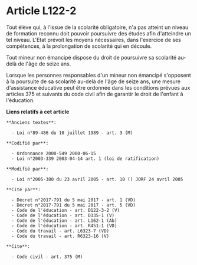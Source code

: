# Article L122-2

Tout élève qui, à l'issue de la scolarité obligatoire, n'a pas atteint un niveau de formation reconnu doit pouvoir poursuivre
des études afin d'atteindre un tel niveau. L'Etat prévoit les moyens nécessaires, dans l'exercice de ses compétences, à la
prolongation de scolarité qui en découle.

Tout mineur non émancipé dispose du droit de poursuivre sa scolarité au-delà de l'âge de seize ans.

Lorsque les personnes responsables d'un mineur non émancipé s'opposent à la poursuite de sa scolarité au-delà de l'âge de
seize ans, une mesure d'assistance éducative peut être ordonnée dans les conditions prévues aux articles 375 et suivants du
code civil afin de garantir le droit de l'enfant à l'éducation.

**Liens relatifs à cet article**

	**Anciens textes**:

	  - Loi n°89-486 du 10 juillet 1989 - art. 3 (M)

	**Codifié par**:

	  - Ordonnance 2000-549 2000-06-15
	  - Loi n°2003-339 2003-04-14 art. 1 (loi de ratification)

	**Modifié par**:

	  - Loi n°2005-380 du 23 avril 2005 - art. 10 () JORF 24 avril 2005

	**Cité par**:

	  - Décret n°2017-791 du 5 mai 2017 - art. 1 (VD)
	  - Décret n°2017-791 du 5 mai 2017 - art. 5 (VD)
	  - Code de l'éducation - art. D122-3-2 (V)
	  - Code de l'éducation - art. D335-1 (V)
	  - Code de l'éducation - art. L162-1 (Ab)
	  - Code de l'éducation - art. R451-1 (VD)
	  - Code du travail - art. L6323-7 (VD)
	  - Code du travail - art. R6323-16 (V)

	**Cite**:

	  - Code civil - art. 375 (M)
